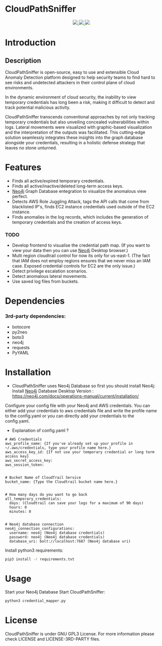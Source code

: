 # CloudPathSniffer

<div align="center">
 <a href="https://www.linkedin.com/in/ayberkhalac/">
    <img src="https://img.shields.io/badge/license-GPLv3-blue">
 </a>
 <a href="https://github.com/ayberkhalac/CloudPathSniffer/issues">
    <img src="https://img.shields.io/github/issues/ayberkhalac/CloudPathSniffer">
 </a>
 <a href="https://github.com/ayberkhalac/CloudPathSniffer">
    <img src="https://img.shields.io/github/stars/ayberkhalac/CloudPathSniffer?color=red&style=flat-square">
 </a>
</div>

# Introduction

## Description

CloudPathSniffer is open-source, easy to use and extensible Cloud Anomaly Detection platform designed to help security
teams to find hard to see risks and undetected attackers in their control plane of cloud environments.

In the dynamic environment of cloud security, the inability to view temporary credentials has long been a risk, making
it difficult to detect and track potential malicious activity.

CloudPathSniffer transcends conventional approaches by not only tracking temporary credentials but also unveiling
concealed vulnerabilities within logs. Lateral movements were visualized with graphic-based visualization and the
interpretation of the outputs was facilitated. This cutting-edge solution seamlessly integrates these insights into the
graph database alongside your credentials, resulting in a holistic defense strategy that leaves no stone unturned.

# Features

- Finds all active/expired temporary credentials.
- Finds all active/inactive/deleted long-term access keys.
- [Neo4j](https://neo4j.com/) Graph Database entegration to visualize the anomalous view perfect.
- Detects AWS Role Juggling Attack, tags the API calls that come from blacklisted IP's, finds EC2 instance credentials
  used outside of the EC2 instance.
- Finds anomalies in the log records, which includes the generation of temporary credentials and the creation of access
  keys.

### TODO

- Develop frontend to visualise the credential path map. (If you want to view your data then you can
  use [Neo4j](https://neo4j.com/) Desktop browser.)
- Multi region cloudtrail control for now its only for us-east-1. (The fact that IAM does not employ regions ensures
  that we never miss an IAM case. Exposed credential controls for EC2 are the only issue.)
- Detect privilege escalation scenarios.
- Detect anomalous lateral movements.
- Use saved log files from buckets.

# Dependencies

### 3rd-party dependencies:

- botocore
- py2neo
- boto3
- neo4j
- requests
- PyYAML

# Installation

- CloudPathSniffer uses Neo4j Database so first you should install Neo4j:
  Install [Neo4j](https://neo4j.com/) Database Desktop
  Version : https://neo4j.com/docs/operations-manual/current/installation/

Configure your config file with your Neo4j and AWS credentials. You can either add your credentials to aws credentials
file and write the profile name to the config.yaml or you can directly add your credentials to the config.yaml.

- Explanation of config.yaml ?

```
# AWS Credentials
aws_profile_name: {If you've already set up your profile in ~/.aws/credentials, type your profile name here.}
aws_access_key_id: {If not use your temporary credential or long term access key}
aws_secret_access_key:
aws_session_token:


# Bucket Name of CloudTrail Service
bucket_name: {Type the Cloudtrail bucket name here.}


# How many days do you want to go back
all_temporary_credentials:
  days: (Cloudtrail can save your logs for a maximum of 90 days)
  hours: 0
  minutes: 0


# Neo4j database connection
neo4j_connection_configurations:
  username: neo4j (Neo4j database credentials)
  password: neo4j (Neo4j database credentials)
  database_uri: bolt://localhost:7687 (Neo4j database uri)
```

Install python3 requirements:

```sh
pip3 install -r requirements.txt
```

# Usage

Start your Neo4j Database
Start CloudPathSniffer:

```sh
python3 credential_mapper.py
```

# License

CloudPathSniffer is under GNU GPL3 License. For more information please check LICENSE and LICENSE-3RD-PARTY files.
